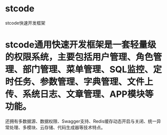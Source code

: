 # stcode
stcode快速开发框架
# stcode通用快速开发框架是一套轻量级的权限系统，主要包括用户管理、角色管理、部门管理、菜单管理、SQL监控、定时任务、参数管理、字典管理、文件上传、系统日志、文章管理、APP模块等功能。
还拥有多数据源、数据权限、Swagger支持、Redis缓存动态开启与关闭、统一异常处理、多模块、云存储、代码生成器等技术特点。
